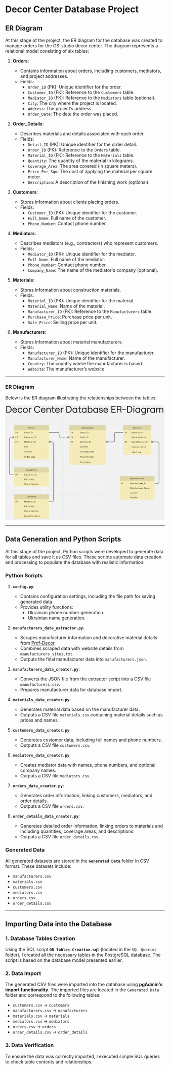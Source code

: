 # Decor Center Database Project

## ER Diagram

At this stage of the project, the ER diagram for the database was created to manage orders for the GS-studio decor center. The diagram represents a relational model consisting of six tables:

1. **Orders**:
   - Contains information about orders, including customers, mediators, and project addresses.
   - Fields:
     - `Order_ID` (PK): Unique identifier for the order.
     - `Customer_ID` (FK): Reference to the `Customers` table.
     - `Mediator_ID` (FK): Reference to the `Mediators` table (optional).
     - `City`: The city where the project is located.
     - `Address`: The project’s address.
     - `Order_Date`: The date the order was placed.

2. **Order_Details**:
   - Describes materials and details associated with each order.
   - Fields:
     - `Detail_ID` (PK): Unique identifier for the order detail.
     - `Order_ID` (FK): Reference to the `Orders` table.
     - `Material_ID` (FK): Reference to the `Materials` table.
     - `Quantity`: The quantity of the material in kilograms.
     - `Coverage_Area`: The area covered (in square meters).
     - `Price_Per_Sqm`: The cost of applying the material per square meter.
     - `Description`: A description of the finishing work (optional).

3. **Customers**:
   - Stores information about clients placing orders.
   - Fields:
     - `Customer_ID` (PK): Unique identifier for the customer.
     - `Full_Name`: Full name of the customer.
     - `Phone_Number`: Contact phone number.

4. **Mediators**:
   - Describes mediators (e.g., contractors) who represent customers.
   - Fields:
     - `Mediator_ID` (PK): Unique identifier for the mediator.
     - `Full_Name`: Full name of the mediator.
     - `Phone_Number`: Contact phone number.
     - `Company_Name`: The name of the mediator's company (optional).

5. **Materials**:
   - Stores information about construction materials.
   - Fields:
     - `Material_ID` (PK): Unique identifier for the material.
     - `Material_Name`: Name of the material.
     - `Manufacturer_ID` (FK): Reference to the `Manufacturers` table.
     - `Purchase_Price`: Purchase price per unit.
     - `Sale_Price`: Selling price per unit.

6. **Manufacturers**:
   - Stores information about material manufacturers.
   - Fields:
     - `Manufacturer_ID` (PK): Unique identifier for the manufacturer.
     - `Manufacturer_Name`: Name of the manufacturer.
     - `Country`: The country where the manufacturer is based.
     - `Website`: The manufacturer’s website.

---

### ER Diagram

Below is the ER diagram illustrating the relationships between the tables:

![ER Diagram](ER-Diagram.JPG)

---

## Data Generation and Python Scripts

At this stage of the project, Python scripts were developed to generate data for all tables and save it as CSV files. These scripts automate data creation and processing to populate the database with realistic information. 

### Python Scripts

1. **`config.py`**:
   - Contains configuration settings, including the file path for saving generated data.
   - Provides utility functions:
     - Ukrainian phone number generation.
     - Ukrainian name generation.

2. **`manufacturers_data_extractor.py`**:
   - Scrapes manufacturer information and decorative material details from [Prof-Decor](https://prof-decor.com.ua/brands).
   - Combines scraped data with website details from `manufacturers_sites.txt`.
   - Outputs the final manufacturer data into `manufacturers.json`.

3. **`manufacturers_data_creator.py`**:
   - Converts the JSON file from the extractor script into a CSV file `manufacturers.csv`.
   - Prepares manufacturer data for database import.

4. **`materials_data_creator.py`**:
   - Generates material data based on the manufacturer data.
   - Outputs a CSV file `materials.csv` containing material details such as prices and names.

5. **`customers_data_creator.py`**:
   - Generates customer data, including full names and phone numbers.
   - Outputs a CSV file `customers.csv`.

6. **`mediators_data_creator.py`**:
   - Creates mediator data with names, phone numbers, and optional company names.
   - Outputs a CSV file `mediators.csv`.

7. **`orders_data_creator.py`**:
   - Generates order information, linking customers, mediators, and order details.
   - Outputs a CSV file `orders.csv`.

8. **`order_details_data_creator.py`**:
   - Generates detailed order information, linking orders to materials and including quantities, coverage areas, and descriptions.
   - Outputs a CSV file `order_details.csv`.

### Generated Data

All generated datasets are stored in the **`Generated Data`** folder in CSV format. These datasets include:

- `manufacturers.csv`
- `materials.csv`
- `customers.csv`
- `mediators.csv`
- `orders.csv`
- `order_details.csv`

---

## Importing Data into the Database

### 1. **Database Tables Creation**
Using the SQL script **`DB Tables Creation.sql`** (located in the `SQL Queries` folder), I created all the necessary tables in the PostgreSQL database. The script is based on the database model presented earlier.

### 2. **Data Import**
The generated CSV files were imported into the database using **pgAdmin's import functionality**. The imported files are located in the `Generated Data` folder and correspond to the following tables:
- `customers.csv` → `customers`
- `manufacturers.csv` → `manufacturers`
- `materials.csv` → `materials`
- `mediators.csv` → `mediators`
- `orders.csv` → `orders`
- `order_details.csv` → `order_details`

### 3. **Data Verification**
To ensure the data was correctly imported, I executed simple SQL queries to check table contents and relationships.

